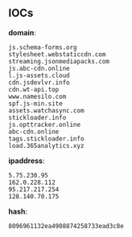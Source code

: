 
## IOCs

__domain__:

```text
js.schema-forms.org
stylesheet.webstaticcdn.com
streaming.jsonmediapacks.com
js.abc-cdn.online
l.js-assets.cloud
cdn.jsdevlvr.info
cdn.wt-api.top
www.namesilo.com
spf.js-min.site
assets.watchasync.com
stickloader.info
js.opttracker.online
abc-cdn.online
tags.stickloader.info
load.365analytics.xyz
```
__ipaddress__:

```text
5.75.230.95
162.0.228.112
95.217.217.254
128.140.70.175
```
__hash__:

```text
8096961132ea4908874258733ead3c8e
```